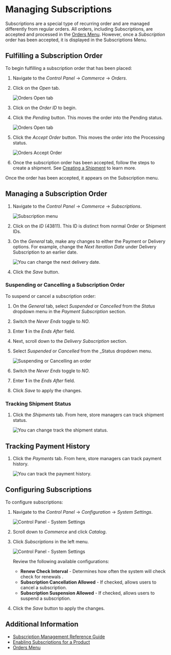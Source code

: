 # Managing Subscriptions

Subscriptions are a special type of recurring order and are managed differently from regular orders. All orders, including Subscriptions, are accepted and processed in the [Orders Menu](../orders/orders-menu.md). However, once a *Subscription* order has been accepted, it is displayed in the Subscriptions Menu.

## Fulfilling a Subscription Order

To begin fulfilling a subscription order that has been placed:

1. Navigate to the _Control Panel_ &rarr; _Commerce_ &rarr; _Orders_.
1. Click on the _Open_ tab.

    ![Orders Open tab](./managing-subscriptions/images/01.png)

1. Click on the _Order ID_ to begin.
1. Click the _Pending_ button. This moves the order into the Pending status.

    ![Orders Open tab](./managing-subscriptions/images/07.png)

1. Click the _Accept Order_ button. This moves the order into the Processing status.

    ![Orders Accept Order](./managing-subscriptions/images/02.png)

1. Once the subscription order has been accepted, follow the steps to create a shipment. See [Creating a Shipment](../shipments/creating-a-shipment.md) to learn more.

Once the order has been accepted, it appears on the Subscription menu.

## Managing a Subscription Order

1. Navigate to the _Control Panel_ &rarr; _Commerce_ &rarr; _Subscriptions_.

    ![Subscription menu](./managing-subscriptions/images/03.png)

1. Click on the _ID_ (43811). This ID is distinct from normal Order or Shipment IDs.
1. On the _General_ tab, make any changes to either the Payment or Delivery options. For example, change the _Next Iteration Date_ under Delivery Subscription to an earlier date.

    ![You can change the next delivery date.](./managing-subscriptions/images/04.png)

1. Click the _Save_ button.

### Suspending or Cancelling a Subscription Order

To suspend or cancel a subscription order:

1. On the _General_ tab, select _Suspended_ or _Cancelled_ from the _Status_ dropdown menu in the _Payment Subscription_ section.
1. Switch the _Never Ends_ toggle to _NO_.
1. Enter **1** in the _Ends After_ field.
1. Next, scroll down to the _Delivery Subscription_ section.
1. Select _Suspended_ or _Cancelled_ from the _Status dropdown menu.

    ![Suspending or Cancelling an order](./managing-subscriptions/images/08.png)

1. Switch the _Never Ends_ toggle to _NO_.
1. Enter **1** in the _Ends After_ field.
1. Click _Save_ to apply the changes.

### Tracking Shipment Status

1. Click the _Shipments_ tab. From here, store managers can track shipment status.

    ![You can change track the shipment status.](managing-subscriptions/images/05.png)

## Tracking Payment History

1. Click the _Payments_ tab. From here, store managers can track payment history.

    ![You can track the payment history.](managing-subscriptions/images/06.png)

## Configuring Subscriptions

To configure subscriptions:

1. Navigate to the _Control Panel_ &rarr; _Configuration_ &rarr; _System Settings_.

    ![Control Panel - System Settings](managing-subscriptions/images/09.png)

1. Scroll down to _Commerce_ and click _Catalog_.
1. Click _Subscriptions_ in the left menu.

    ![Control Panel - System Settings](managing-subscriptions/images/10.png)

    Review the following available configurations:
      * **Renew Check Interval** - Determines how often the system will check check for renewals <!-- what does this really do? -->.
      * **Subscription Cancellation Allowed** - If checked, allows users to cancel a subscription.
      * **Subscription Suspension Allowed** - If checked, allows users to suspend a subscription.

1. Click the _Save_ button to apply the changes.

## Additional Information

* [Subscription Management Reference Guide](./subscription-management-reference-guide.md)
* [Enabling Subscriptions for a Product](../../managing-a-catalog/creating-and-managing-products/products/enabling-subscriptions-for-a-product.md)
* [Orders Menu](../orders/orders-menu.md)
